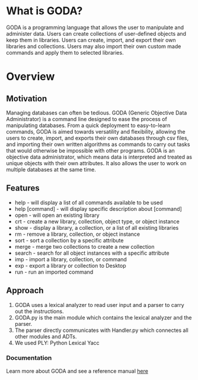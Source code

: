 # What is GODA?

GODA is a programming language that allows the user to manipulate and administer data. Users can create collections of user-defined objects and keep them in libraries. Users can create, import, and export their own libraries and collections. Users may also import their own custom made commands and apply them to selected libraries.

<html>
<body>
<object width="420" height="315"
data="https://www.youtube.com/watch?v=dzbKYmk1koE">
</object>
</body>
</html>

# Overview

## Motivation

Managing databases can often be tedious. GODA (Generic Objective Data Administrator) is a command line designed to ease the process of manipulating databases. From a quick deployment to easy-to-learn commands, GODA is aimed towards versatility and flexibility, allowing the users to create, import, and exports their own databases through csv files, and importing their own written algorithms as commands to carry out tasks that would otherwise be impossible with other programs. GODA is an objective data administrator, which means data is interpreted and treated as unique objects with their own attributes. It also allows the user to work on multiple databases at the same time.

## Features

- help - will display a list of all commands available to be used
- help [command] - will display specific description about [command]
- open - will open an existing library
- crt - create a new library, collection, object type, or object instance
- show - display a library, a collection, or a list of all existing libraries
- rm - remove a library, collection, or object instance
- sort - sort a collection by a specific attribute
- merge - merge two collections to create a new collection
- search - search for all object instances with a specific attribute
- imp - import a library, collection, or command
- exp - export a library or collection to Desktop
- run - run an imported command

## Approach

1. GODA uses a lexical analyzer to read user input and a parser to carry out the instructions.
2. GODA.py is the main module which contains the lexical analyzer and the parser.
3. The parser directly communicates with Handler.py which connectes all other modules and ADTs.
4. We used PLY: Python Lexical Yacc


### Documentation

Learn more about GODA and see a reference manual [here](https://drive.google.com/file/d/1ZtkemYuCiujQxlnPhb1pGyt5FayfUukk/view)

